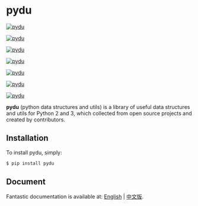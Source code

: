 # pydu

[![pydu](https://img.shields.io/pypi/v/pydu.svg)](https://pypi.python.org/pypi/pydu)

[![pydu](https://img.shields.io/pypi/l/pydu.svg)](https://pypi.python.org/pypi/pydu)

[![pydu](https://img.shields.io/pypi/pyversions/pydu.svg)](https://pypi.python.org/pypi/pydu)

[![pydu](https://img.shields.io/travis/flaggo/pydu/master.svg?label=Linux)](https://travis-ci.org/flaggo/pydu)

[![pydu](https://img.shields.io/appveyor/ci/flaggo/pydu/master.svg?label=Windows)](https://ci.appveyor.com/project/flaggo/pydu)

[![pydu](https://codecov.io/github/flaggo/pydu/coverage.svg?branch=master)](https://codecov.io/github/flaggo/pydu)

[![pydu](https://img.shields.io/github/contributors/flaggo/pydu.svg)](https://github.com/flaggo/pydu/graphs/contributors)

**pydu** (python data structures and utils) is a library of useful data structures and utils
for Python 2 and 3, which collected from open source projects and created by contributors.


## Installation

To install pydu, simply:

```bash
$ pip install pydu
```

## Document

Fantastic documentation is available at: [English](https://flaggo.github.io/pydu/) | [中文版](https://flaggo.github.io/pydu/#/zh-cn/).
